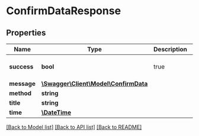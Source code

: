 # ConfirmDataResponse

## Properties
Name | Type | Description | Notes
------------ | ------------- | ------------- | -------------
**success** | **bool** | true | [default to false]
**message** | [**\Swagger\Client\Model\ConfirmData**](ConfirmData.md) |  | 
**method** | **string** |  | 
**title** | **string** |  | 
**time** | [**\DateTime**](\DateTime.md) |  | 

[[Back to Model list]](../README.md#documentation-for-models) [[Back to API list]](../README.md#documentation-for-api-endpoints) [[Back to README]](../README.md)


